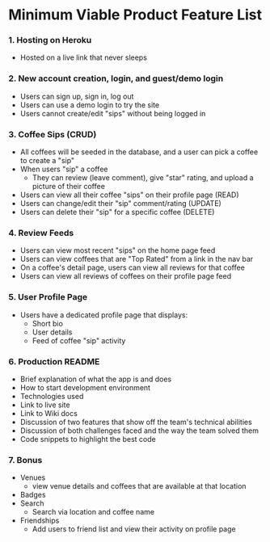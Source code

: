 # Minimum Viable Product Feature List

### 1. Hosting on Heroku
* Hosted on a live link that never sleeps

### 2. New account creation, login, and guest/demo login
* Users can sign up, sign in, log out
* Users can use a demo login to try the site
* Users cannot create/edit "sips" without being logged in

### 3. Coffee Sips (CRUD)
* All coffees will be seeded in the database, and a user can pick a coffee to create a "sip"
* When users "sip" a coffee
    * They can review (leave comment), give "star" rating, and upload a picture of their coffee
* Users can view all their coffee "sips" on their profile page (READ)
* Users can change/edit their "sip" comment/rating (UPDATE)
* Users can delete their "sip" for a specific coffee (DELETE)

### 4. Review Feeds
* Users can view most recent "sips" on the home page feed
* Users can view coffees that are "Top Rated" from a link in the nav bar
* On a coffee's detail page, users can view all reviews for that coffee
* Users can view all reviews of coffees on their profile page feed

### 5. User Profile Page
* Users have a dedicated profile page that displays:
    * Short bio
    * User details
    * Feed of coffee "sip" activity

### 6. Production README
* Brief explanation of what the app is and does
* How to start development environment
* Technologies used
* Link to live site
* Link to Wiki docs
* Discussion of two features that show off the team's technical abilities
* Discussion of both challenges faced and the way the team solved them
* Code snippets to highlight the best code

### 7. Bonus
* Venues
    * view venue details and coffees that are available at that location
* Badges
* Search
    * Search via location and coffee name
* Friendships
    * Add users to friend list and view their activity on profile page
